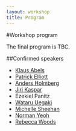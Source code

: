 ```yaml
---
layout: workshop
title: Program
---
```

#Workshop program

The final program is TBC.

##Confirmed speakers

- <a href="https://www.phon.ucl.ac.uk/home/klaus/">Klaus Abels</a>
- <a href="{{ site.url }}">Patrick Elliott</a>
- <a href="http://www.ncl.ac.uk/elll/staff/profile/anders.holmberg">Anders Holmberg</a>
- <a href="https://ucl.academia.edu/JiriKaspar">Jiri Kaspar</a>
- Ezekiel Panitz
- <a href="http://web.mit.edu/wuegaki/www/">Wataru Uegaki</a>
- <a href="https://sites.google.com/site/michellesheehan54/home">Michelle Sheehan</a>
- <a href="https://www.york.ac.uk/language/people/academic-research/norman-yeo/">Norman Yeoh</a>
- <a href="http://york.academia.edu/RebeccaWoods">Rebecca Woods</a>
